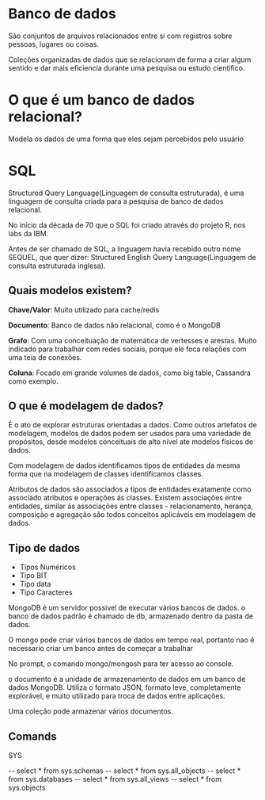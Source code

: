 # Banco de dados

São conjuntos de arquivos relacionados entre si com registros sobre pessoas, lugares ou coisas.

Coleções organizadas de dados que se relacionam de forma a criar algum sentido e dar mais eficiencia
durante uma pesquisa ou estudo cientifico.

# O que é um banco de dados relacional?

Modela os dados de uma forma que eles sejam percebidos pelo usuário

# SQL

Structured Query Language(Linguagem de consulta estruturada), é uma linguagem de consulta criada para a pesquisa de banco de dados relacional.

No início da década de 70 que o SQL foi criado através do projeto R, nos labs da IBM.

Antes de ser chamado de SQL, a linguagem havia recebido outro nome SEQUEL, que quer dizer: Structured English Query Language(Linguagem de consulta estruturada inglesa).

## Quais modelos existem?

**Chave/Valor**: Muito utilizado para cache/redis

**Documento**: Banco de dados não relacional, como é o MongoDB

**Grafo**: Com uma conceituação de matemática de vertesses e arestas. Muito indicado para trabalhar com redes sociais, porque ele foca relações com uma teia de conexões.

**Coluna**: Focado em grande volumes de dados, como big table, Cassandra como exemplo.

## O que é modelagem de dados?

É o ato de explorar estruturas orientadas a dados. Como outros artefatos de modelagem, modelos de dados podem ser usados para uma variedade de propósitos, desde modelos conceituais de alto nível ate modelos físicos de dados.

Com modelagem de dados identificamos tipos de entidades da mesma forma que na modelagem de classes identificamos classes.

Atributos de dados são associados a tipos de entidades exatamente como associado atributos e operações ás classes. Existem associações entre entidades, similar ás associações entre classes - relacionamento, herança, composição e agregação são todos conceitos aplicáveis em modelagem de dados.

## Tipo de dados

 - Tipos Numéricos
 - Tipo BIT
 - Tipo data
 - Tipo Caracteres

MongoDB é um servidor possivel de executar vários bancos de dados. o banco de dados padrão é chamado de db, armazenado dentro da pasta de dados.

O mongo pode criar vários bancos de dados em tempo real, portanto nao é necessario criar um banco antes de começar a trabalhar

No prompt, o comando mongo/mongosh para ter acesso ao console.

o documento é a unidade de armazenamento de dados em um banco de dados MongoDB.
Utiliza o formato JSON, formato leve, completamente explorável, e muito utilizado para troca de dados entre aplicações.

Uma coleção pode armazenar vários documentos.

## Comands

SYS

-- select * from sys.schemas
-- select * from sys.all_objects
-- select * from sys.databases
-- select * from sys.all_views
-- select * from sys.objects